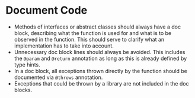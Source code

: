 # Document Code

* Methods of interfaces or abstract classes should always have a doc block, describing what the function is used for and what is to be observed in the function. This should serve to clarify what an implementation has to take into account.
* Unnecessary doc block lines should always be avoided. This includes the `@param` and `@return` annotation as long as this is already defined by type hints.
* In a doc block, all exceptions thrown directly by the function should be documented via `@throws` annotation. 
* Exceptions that could be thrown by a library are not included in the doc blocks.

